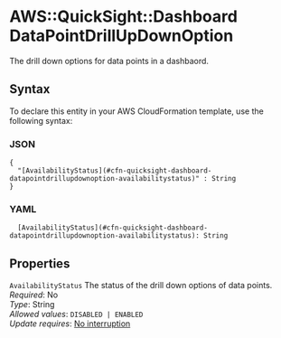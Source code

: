 # AWS::QuickSight::Dashboard DataPointDrillUpDownOption<a name="aws-properties-quicksight-dashboard-datapointdrillupdownoption"></a>

The drill down options for data points in a dashbaord\.

## Syntax<a name="aws-properties-quicksight-dashboard-datapointdrillupdownoption-syntax"></a>

To declare this entity in your AWS CloudFormation template, use the following syntax:

### JSON<a name="aws-properties-quicksight-dashboard-datapointdrillupdownoption-syntax.json"></a>

```
{
  "[AvailabilityStatus](#cfn-quicksight-dashboard-datapointdrillupdownoption-availabilitystatus)" : String
}
```

### YAML<a name="aws-properties-quicksight-dashboard-datapointdrillupdownoption-syntax.yaml"></a>

```
  [AvailabilityStatus](#cfn-quicksight-dashboard-datapointdrillupdownoption-availabilitystatus): String
```

## Properties<a name="aws-properties-quicksight-dashboard-datapointdrillupdownoption-properties"></a>

`AvailabilityStatus` <a name="cfn-quicksight-dashboard-datapointdrillupdownoption-availabilitystatus"></a>
The status of the drill down options of data points\.  
_Required_: No  
_Type_: String  
_Allowed values_: `DISABLED | ENABLED`  
_Update requires_: [No interruption](https://docs.aws.amazon.com/AWSCloudFormation/latest/UserGuide/using-cfn-updating-stacks-update-behaviors.html#update-no-interrupt)
